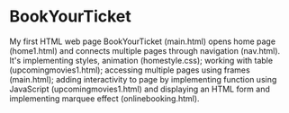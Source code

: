 # BookYourTicket
My first HTML web page BookYourTicket (main.html)  opens home page (home1.html) and connects multiple pages through navigation (nav.html). It's implementing styles, animation (homestyle.css); working with table (upcomingmovies1.html); accessing multiple pages using frames (main.html); adding interactivity to page by implementing function using JavaScript (upcomingmovies1.html) and displaying an HTML form and implementing marquee effect (onlinebooking.html).
